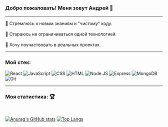 ### Добро пожаловать! Меня зовут Андрей 👋
<hr/>

📍 Стремлюсь к новым знаниям и "чистому" коду.<br/>
</br>
📍 Стараюсь не ограничиваться одной технологией.<br/>
</br>
📍 Хочу поучаствовать в реальных проектах.<br/>
<hr/>

### Мой стек:
![React](https://img.shields.io/badge/-React-blue?style=for-the-badge&logo=react)
![JavaScript](https://img.shields.io/badge/-JavaScript-yellow?style=for-the-badge&logo=javascript)
![CSS](https://img.shields.io/badge/-CSS-blueviolet?style=for-the-badge&logo=css3)
![HTML](https://img.shields.io/badge/-HTML-red?style=for-the-badge&logo=html5)
![Node.JS](https://img.shields.io/badge/-Node.JS-green?style=for-the-badge&logo=node.JS)
![Express](https://img.shields.io/badge/-Express-grey?style=for-the-badge&logo=express)
![MongoDB](https://img.shields.io/badge/-MongoDB-white?style=for-the-badge&logo=mongodb)
![Git](https://img.shields.io/badge/-Git-black?style=for-the-badge&logo=git)

<hr/>

### <summary>Моя статистика: 🏆
<br/>

[![Anurag's GitHub stats](https://github-readme-stats.vercel.app/api?username=guzzlerx&show_icons=true&theme=radical&hide=true&line_height=17&count_private=true&card_width=200)](https://github.com/anuraghazra/github-readme-stats)
[![Top Langs](https://github-readme-stats.vercel.app/api/top-langs/?username=guzzlerx&layout=compact&theme=radical)](https://github.com/anuraghazra/github-readme-stats)
</summary>


